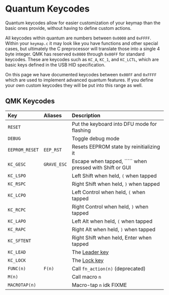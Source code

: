 # Quantum Keycodes

Quantum keycodes allow for easier customization of your keymap than the basic ones provide, without having to define custom actions.

All keycodes within quantum are numbers between `0x0000` and `0xFFFF`. Within your `keymap.c` it may look like you have functions and other special cases, but ultimately the C preprocessor will translate those into a single 4 byte integer. QMK has reserved `0x0000` through `0x00FF` for standard keycodes. These are keycodes such as `KC_A`, `KC_1`, and `KC_LCTL`, which are basic keys defined in the USB HID specification.

On this page we have documented keycodes between `0x00FF` and `0xFFFF` which are used to implement advanced quantum features. If you define your own custom keycodes they will be put into this range as well.

## QMK Keycodes

| Key | Aliases | Description |
| :--- | :--- | :--- |
| `RESET` |  | Put the keyboard into DFU mode for flashing |
| `DEBUG` |  | Toggle debug mode |
| `EEPROM_RESET` | `EEP_RST` | Resets EEPROM state by reinitializing it |
| `KC_GESC` | `GRAVE_ESC` | Escape when tapped, ````` when pressed with Shift or GUI |
| `KC_LSPO` |  | Left Shift when held, `(` when tapped |
| `KC_RSPC` |  | Right Shift when held, `)` when tapped |
| `KC_LCPO` |  | Left Control when held, `(` when tapped |
| `KC_RCPC` |  | Right Control when held, `)` when tapped |
| `KC_LAPO` |  | Left Alt when held, `(` when tapped |
| `KC_RAPC` |  | Right Alt when held, `)` when tapped |
| `KC_SFTENT` |  | Right Shift when held, Enter when tapped |
| `KC_LEAD` |  | The [Leader key](feature_leader_key.md) |
| `KC_LOCK` |  | The [Lock key](feature_key_lock.md) |
| `FUNC(n)` | `F(n)` | Call `fn_action(n)` \(deprecated\) |
| `M(n)` |  | Call macro `n` |
| `MACROTAP(n)` |  | Macro-tap `n` idk FIXME |

